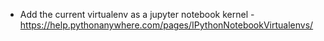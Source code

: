 * Add the current virtualenv as a jupyter notebook kernel - https://help.pythonanywhere.com/pages/IPythonNotebookVirtualenvs/
